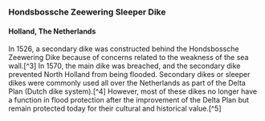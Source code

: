 ### Hondsbossche Zeewering Sleeper Dike 
#### Holland, The Netherlands

In 1526, a secondary dike was constructed behind the Hondsbossche Zeewering Dike because of concerns related to the weakness of the sea wall.[^3] In 1570, the main dike was breached, and the secondary dike prevented North Holland from being flooded. Secondary dikes or sleeper dikes were commonly used all over the Netherlands as part of the Delta Plan (Dutch dike system).[^4] However, most of these dikes no longer have a function in flood protection after the improvement of the Delta Plan but remain protected today for their cultural and historical value.[^5]